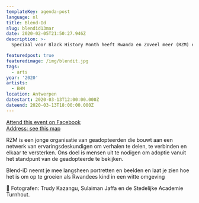 ```yaml
---
templateKey: agenda-post
language: nl
title: Blend-Id
slug: blendid13mar
date: 2020-02-05T21:50:27.946Z
description: >-
  Speciaal voor Black History Month heeft Rwanda en Zoveel meer (RZM) een reeks aan krachtige portretten gemaakt.

featuredpost: true
featuredimage: /img/blendit.jpg
tags:
  - arts
year: '2020'
artists:
  - BHM
location: Antwerpen
datestart: 2020-03-13T12:00:00.000Z
dateend: 2020-03-13T18:00:00.000Z
---
```

[Attend this event on Facebook](https://www.facebook.com/events/1916202505180705/?active_tab=about)
<br/>
[Address: see this map](https://goo.gl/maps/35ANAdevZTDjM3zE7)

RZM is een jonge organisatie van geadopteerden die bouwt aan een netwerk van ervaringsdeskundigen om verhalen te delen, te verbinden en elkaar te versterken.
Ons doel is mensen uit te nodigen om adoptie vanuit het standpunt van de geadopteerde te bekijken.

Blend-iD neemt je mee langsheen portretten en beelden en laat je zien hoe het is om op te groeien als Rwandees kind in een witte omgeving

📸 Fotografen: Trudy Kazangu, Sulaiman Jaffa en de Stedelijke Academie Turnhout.
